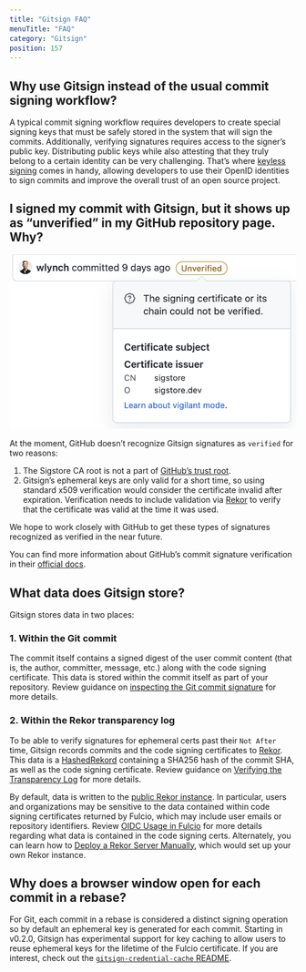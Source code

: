 ```yaml
---
title: "Gitsign FAQ"
menuTitle: "FAQ"
category: "Gitsign"
position: 157
---
```


## Why use Gitsign instead of the usual commit signing workflow?

A typical commit signing workflow requires developers to create special signing keys that must be safely stored in the system that will sign the commits. Additionally, verifying signatures requires access to the signer’s public key. Distributing public keys while also attesting that they truly belong to a certain identity can be very challenging. 
That’s where [keyless signing](/cosign/openid_signing) comes in handy, allowing developers to use their OpenID identities to sign commits and improve the overall trust of an open source project.

## I signed my commit with Gitsign, but it shows up as “unverified” in my GitHub repository page. Why?

![Unverified signed commit](https://github.com/sigstore/gitsign/raw/main/images/unverified.png)

At the moment, GitHub doesn’t recognize Gitsign signatures as `verified` for two reasons:

1. The Sigstore CA root is not a part of [GitHub’s trust root](https://docs.github.com/en/authentication/managing-commit-signature-verification/about-commit-signature-verification#smime-commit-signature-verification).
2. Gitsign’s ephemeral keys are only valid for a short time, so using standard x509 verification would consider the certificate invalid after expiration. Verification needs to include validation via [Rekor](/rekor/overview) to verify that the certificate was valid at the time it was used.

We hope to work closely with GitHub to get these types of signatures recognized as verified in the near future.

You can find more information about GitHub’s commit signature verification in their [official docs](https://docs.github.com/en/authentication/managing-commit-signature-verification/about-commit-signature-verification).

## What data does Gitsign store?

Gitsign stores data in two places:

### 1. Within the Git commit

The commit itself contains a signed digest of the user commit content (that is, the author, committer, message, etc.) along with the code signing certificate. This data is stored within the commit itself as part of your repository. Review guidance on [inspecting the Git commit signature](#inspecting-the-git-commit-signature) for more details.

### 2. Within the Rekor transparency log

To be able to verify signatures for ephemeral certs past their `Not After` time, Gitsign records commits and the code signing certificates to [Rekor](https://docs.sigstore.dev/rekor/overview/). This data is a [HashedRekord](https://github.com/sigstore/rekor/blob/e375eb461cae524270889b57a249ff086bea6c05/types.md#hashed-rekord) containing a SHA256 hash of the commit SHA, as well as the code signing certificate. Review guidance on [Verifying the Transparency Log](#verifying-the-transparency-log) for more details.

By default, data is written to the [public Rekor instance](https://docs.sigstore.dev/rekor/public-instance). In particular, users and organizations may be sensitive to the data contained within code signing certificates returned by Fulcio, which may include user emails or repository identifiers. Review [OIDC Usage in Fulcio](/fulcio/oidc-in-fulcio) for more details regarding what data is contained in the code signing certs. Alternately, you can learn how to [Deploy a Rekor Server Manually](https://docs.sigstore.dev/rekor/installation/#deploy-a-rekor-server-manually), which would set up your own Rekor instance.

## Why does a browser window open for each commit in a rebase?

For Git, each commit in a rebase is considered a distinct signing operation so by default an ephemeral key is generated for each commit. Starting in v0.2.0, Gitsign has experimental support for key caching to allow users to reuse ephemeral keys for the lifetime of the Fulcio certificate. If you are interest, check out the [`gitsign-credential-cache` README](https://github.com/sigstore/gitsign/tree/main/cmd/gitsign-credential-cache).
